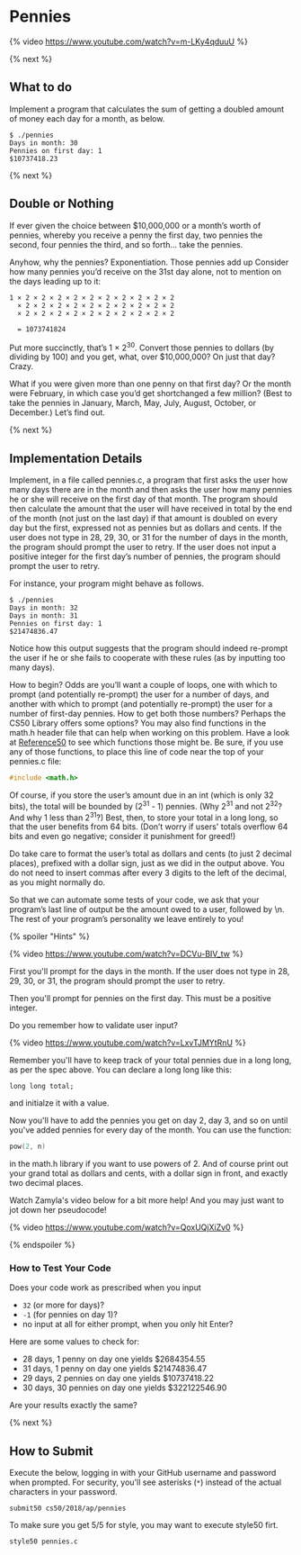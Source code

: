 # Pennies

{% video https://www.youtube.com/watch?v=m-LKy4qduuU %}

{% next %}

## What to do

Implement a program that calculates the sum of getting a doubled amount of money each day for a month, as below.

```
$ ./pennies
Days in month: 30
Pennies on first day: 1
$10737418.23
```

{% next %}

## Double or Nothing

If ever given the choice between $10,000,000 or a month’s worth of pennies, whereby you receive a penny the first day, two pennies the second, four pennies the third, and so forth…​ take the pennies.

Anyhow, why the pennies? Exponentiation. Those pennies add up Consider how many pennies you’d receive on the 31st day alone, not to mention on the days leading up to it:

```
1 × 2 × 2 × 2 × 2 × 2 × 2 × 2 × 2 × 2 × 2
  × 2 × 2 × 2 × 2 × 2 × 2 × 2 × 2 × 2 × 2
  × 2 × 2 × 2 × 2 × 2 × 2 × 2 × 2 × 2 × 2

  = 1073741824
```

Put more succinctly, that’s 1 × 2<sup>30</sup>. Convert those pennies to dollars (by dividing by 100) and you get, what, over $10,000,000? On just that day? Crazy.

What if you were given more than one penny on that first day? Or the month were February, in which case you’d get shortchanged a few million? (Best to take the pennies in January, March, May, July, August, October, or December.) Let’s find out.

{% next %}

## Implementation Details

Implement, in a file called pennies.c, a program that first asks the user how many days there are in the month and then asks the user how many pennies he or she will receive on the first day of that month. The program should then calculate the amount that the user will have received in total by the end of the month (not just on the last day) if that amount is doubled on every day but the first, expressed not as pennies but as dollars and cents. If the user does not type in 28, 29, 30, or 31 for the number of days in the month, the program should prompt the user to retry. If the user does not input a positive integer for the first day’s number of pennies, the program should prompt the user to retry.

For instance, your program might behave as follows.

```
$ ./pennies
Days in month: 32
Days in month: 31
Pennies on first day: 1
$21474836.47
```

Notice how this output suggests that the program should indeed re-prompt the user if he or she fails to cooperate with these rules (as by inputting too many days).

How to begin? Odds are you’ll want a couple of loops, one with which to prompt (and potentially re-prompt) the user for a number of days, and another with which to prompt (and potentially re-prompt) the user for a number of first-day pennies. How to get both those numbers? Perhaps the CS50 Library offers some options? You may also find functions in the math.h header file that can help when working on this problem. Have a look at [Reference50](https://reference.cs50.net/) to see which functions those might be. Be sure, if you use any of those functions, to place this line of code near the top of your pennies.c file:

```c
#include <math.h>
```

Of course, if you store the user’s amount due in an int (which is only 32 bits), the total will be bounded by (2<sup>31</sup> - 1) pennies. (Why 2<sup>31</sup> and not 2<sup>32</sup>? And why 1 less than 2<sup>31</sup>?) Best, then, to store your total in a long long, so that the user benefits from 64 bits. (Don’t worry if users' totals overflow 64 bits and even go negative; consider it punishment for greed!)

Do take care to format the user’s total as dollars and cents (to just 2 decimal places), prefixed with a dollar sign, just as we did in the output above. You do not need to insert commas after every 3 digits to the left of the decimal, as you might normally do.

So that we can automate some tests of your code, we ask that your program’s last line of output be the amount owed to a user, followed by \n. The rest of your program’s personality we leave entirely to you!


{% spoiler "Hints" %}

{% video https://www.youtube.com/watch?v=DCVu-BIV_tw %}

First you'll prompt for the days in the month. If the user does not type in 28, 29, 30, or 31, the program should prompt the user to retry.

Then you'll prompt for pennies on the first day. This must be a positive integer.

Do you remember how to validate user input?

{% video https://www.youtube.com/watch?v=LxvTJMYtRnU %}

Remember you'll have to keep track of your total pennies due in a long long, as per the spec above. You can declare a long long like this:

```
long long total;
```

and initialze it with a value.

Now you'll have to add the pennies you get on day 2, day 3, and so on until you've added pennies for every day of the month. You can use the function:

```c
pow(2, n)
```
in the math.h library if you want to use powers of 2. And of course print out your grand total as dollars and cents, with a dollar sign in front, and exactly two decimal places.

Watch Zamyla's video below for a bit more help! And you may just want to jot down her pseudocode!

{% video https://www.youtube.com/watch?v=QoxUQjXiZv0 %}

{% endspoiler %}


### How to Test Your Code

Does your code work as prescribed when you input

* `32` (or more for days)?
* `-1` (for pennies on day 1)?
* no input at all for either prompt, when you only hit Enter?

Here are some values to check for:

* 28 days, 1 penny on day one yields $2684354.55
* 31 days, 1 penny on day one yields $21474836.47
* 29 days, 2 pennies on day one yields $10737418.22
* 30 days, 30 pennies on day one yields $322122546.90

Are your results exactly the same?

{% next %}

## How to Submit

Execute the below, logging in with your GitHub username and password when prompted. For security, you'll see asterisks (`*`) instead of the actual characters in your password.

```
submit50 cs50/2018/ap/pennies
```

To make sure you get 5/5 for style, you may want to execute style50 firt.

```
style50 pennies.c
```


